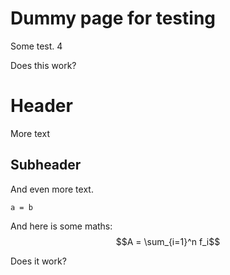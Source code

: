 # Dummy page for testing

Some test. 4

Does this work?

# Header

More text

## Subheader

And even more text.

```
a = b
```

And here is some maths: $$A = \sum_{i=1}^n f_i$$

Does it work?
